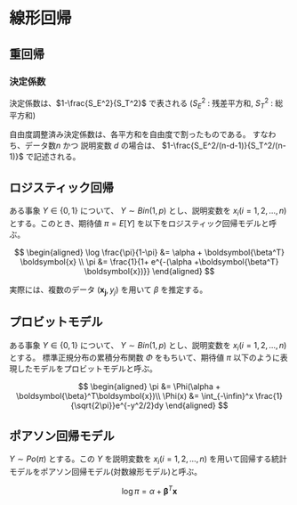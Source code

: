 # 線形回帰

## 重回帰
### 決定係数
決定係数は、$1-\frac{S_E^2}{S_T^2}$ で表される ($S_E^2$ : 残差平方和, $S_T^2$ : 総平方和)

自由度調整済み決定係数は、各平方和を自由度で割ったものである。
すなわち、データ数$n$ かつ 説明変数 $d$ の場合は、
$1-\frac{S_E^2/(n-d-1)}{S_T^2/(n-1)}$ で記述される。


## ロジスティック回帰
ある事象 $Y\in\{0,1\}$ について、 $Y \sim Bin(1,p)$ とし、説明変数を $x_i(i=1,2, ...,n)$ とする。このとき、期待値  $\pi=E[Y]$ を以下をロジスティック回帰モデルと呼ぶ。

$$
\begin{aligned}
\log \frac{\pi}{1-\pi} &= \alpha + \boldsymbol{\beta^T} \boldsymbol{x} \\
\pi &= \frac{1}{1+ e^{-(\alpha +\boldsymbol{\beta^T} \boldsymbol{x})}}
\end{aligned}
$$

実際には、複数のデータ $(\boldsymbol{x_j},y_j)$ を用いて $\beta$ を推定する。

## プロビットモデル
ある事象 $Y\in\{0,1\}$ について、 $Y \sim Bin(1,p)$ とし、説明変数を $x_i(i=1,2, ...,n)$ とする。
標準正規分布の累積分布関数 $\Phi$ をもちいて、期待値 $\pi$ 以下のように表現したモデルをプロビットモデルと呼ぶ。

$$
\begin{aligned}
\pi &= \Phi(\alpha + \boldsymbol{\beta}^T\boldsymbol{x})\\
\Phi(x) &= \int_{-\infin}^x \frac{1}{\sqrt{2\pi}}e^{-y^2/2}dy
\end{aligned}
$$

## ポアソン回帰モデル
$Y \sim Po(\pi)$ とする。この $Y$ を説明変数を $x_i(i=1,2, ...,n)$ を用いて回帰する統計モデルをポアソン回帰モデル(対数線形モデル)と呼ぶ。

$$
\log{\pi} = \alpha + \boldsymbol{\beta}^T \boldsymbol{x}
$$

